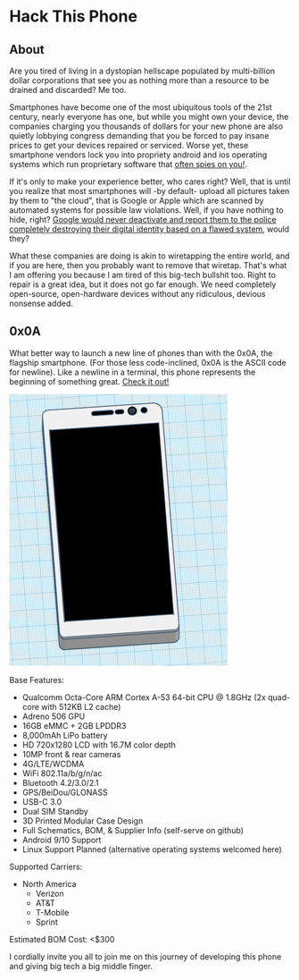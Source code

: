 # Hack This Phone

## About
Are you tired of living in a dystopian hellscape populated by multi-billion dollar corporations that see you as nothing more than a resource to be drained and discarded? Me too.

Smartphones have become one of the most ubiquitous tools of the 21st century, nearly everyone has one, but while you might own your device, the companies charging you thousands of dollars for your new phone are also quietly lobbying congress demanding that you be forced to pay insane prices to get your devices repaired or serviced. Worse yet, these smartphone vendors lock you into propriety android and ios operating systems which run proprietary software that [often spies on you!](https://newatlas.com/computers/facebook-not-secretly-listening-conversations/).

If it's only to make your experience better, who cares right? Well, that is until you realize that most smartphones will -by default- upload all pictures taken by them to "the cloud", that is Google or Apple which are scanned by automated systems for possible law violations. Well, if you have nothing to hide, right? [Google would never deactivate and report them to the police completely destroying their digital identity based on a flawed system](https://www.nytimes.com/2022/08/21/technology/google-surveillance-toddler-photo.html), would they? 

What these companies are doing is akin to wiretapping the entire world, and if you are here, then you probably want to remove that wiretap. That's what I am offering you because I am tired of this big-tech bullshit too. Right to repair is a great idea, but it does not go far enough. We need completely open-source, open-hardware devices without any ridiculous, devious nonsense added.

## 0x0A

What better way to launch a new line of phones than with the 0x0A, the flagship smartphone. (For those less code-inclined, 0x0A is the ASCII code for newline). Like a newline in a terminal, this phone represents the beginning of something great. [Check it out!](https://github.com/HackThisPhone/0x0A)

![](https://github.com/HackThisPhone/0x0A/blob/main/imgs/better.png)

Base Features:

* Qualcomm Octa-Core ARM Cortex A-53 64-bit CPU @ 1.8GHz (2x quad-core with 512KB L2 cache)
* Adreno 506 GPU
* 16GB eMMC + 2GB LPDDR3
* 8,000mAh LiPo battery 
* HD 720x1280 LCD with 16.7M color depth
* 10MP front & rear cameras
* 4G/LTE/WCDMA
* WiFi 802.11a/b/g/n/ac
* Bluetooth 4.2/3.0/2.1
* GPS/BeiDou/GLONASS
* USB-C 3.0
* Dual SIM Standby
* 3D Printed Modular Case Design
* Full Schematics, BOM, & Supplier Info (self-serve on github)
* Android 9/10 Support
* Linux Support Planned (alternative operating systems welcomed here)

Supported Carriers:
* North America
  * Verizon
  * AT&T
  * T-Mobile
  * Sprint

Estimated BOM Cost: <$300

I cordially invite you all to join me on this journey of developing this phone and giving big tech a big middle finger.
